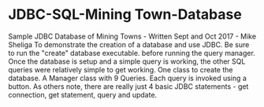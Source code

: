 # JDBC-SQL-Mining Town-Database
Sample JDBC Database of Mining Towns - Written Sept and Oct 2017 - Mike Sheliga
To demonstrate the creation of a database and use JDBC.
Be sure to run the "create" database executable. before running the query manager.
Once the database is setup and a simple query is working, the other SQL queries were relatively simple 
to get working.
One class to create the database.
A Manager class with 9 Queries.  Each query is invoked using a button.
As others note, there are really just 4 basic JDBC statements - get connection, get statement, query and update.
